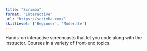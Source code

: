 ```yaml
---
title: "Scrimba"
format: "Interactive"
url: "https://scrimba.com/"
skillLevel: ['Beginner', 'Moderate']
---
```


Hands-on interactive screencasts that let you code along with the instructor. Courses in a variety of front-end topics.
